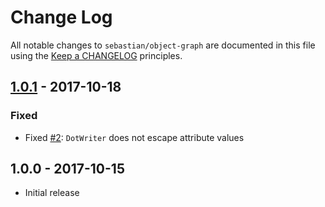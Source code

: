 # Change Log

All notable changes to `sebastian/object-graph` are documented in this file using the [Keep a CHANGELOG](http://keepachangelog.com/) principles.

## [1.0.1] - 2017-10-18

### Fixed

* Fixed [#2](https://github.com/sebastianbergmann/object-graph/issues/2): `DotWriter` does not escape attribute values

## 1.0.0 - 2017-10-15

* Initial release

[1.0.1]: https://github.com/sebastianbergmann/object-graph/compare/1.0.0...1.0.1
